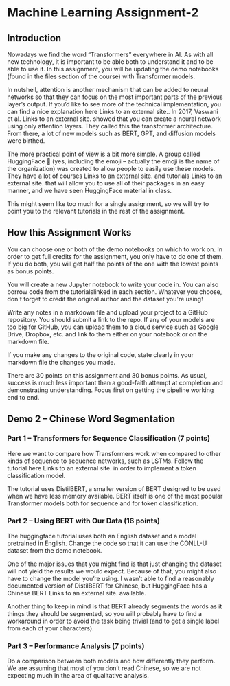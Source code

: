 # Machine Learning Assignment-2

## Introduction
Nowadays we find the word “Transformers” everywhere in AI. As with all new technology, it is important to be able both to understand it and to be able to use it. In this assignment, you will be updating the demo notebooks (found in the files section of the course) with Transformer models.

In nutshell, attention is another mechanism that can be added to neural networks so that they can focus on the most important parts of the previous layer’s output. If you’d like to see more of the technical implementation, you can find a nice explanation here Links to an external site.. In 2017, Vaswani et al. Links to an external site. showed that you can create a neural network using only attention layers. They called this the transformer architecture. From there, a lot of new models such as BERT, GPT, and diffusion models were birthed. 

The more practical point of view is a bit more simple. A group called HuggingFace 🤗 (yes, including the emoji – actually the emoji is the name of the organization) was created to allow people to easily use these models. They have a lot of courses Links to an external site. and tutorials Links to an external site. that will allow you to use all of their packages in an easy manner, and we have seen HuggingFace material in class.

This might seem like too much for a single assignment, so we will try to point you to the relevant tutorials in the rest of the assignment.

## How this Assignment Works
You can choose one or both of the demo notebooks on which to work on. In order to get full credits for the assignment, you only have to do one of them. If you do both, you will get half the points of the one with the lowest points as bonus points.

You will create a new Jupyter notebook to write your code in.  You can also borrow code from the tutorialslinked in each section. Whatever you choose, don't forget to credit the original author and the dataset you're using!

Write any notes in a markdown file and upload your project to a GitHub repository. You should submit a link to the repo. If any of your models are too big for GitHub, you can upload them to a cloud service such as Google Drive, Dropbox, etc. and link to them either on your notebook or on the markdown file.

If you make any changes to the original code, state clearly in your markdown file the changes you made. 

There are 30 points on this assignment and 30 bonus points.  As usual, success is much less important than a good-faith attempt at completion and demonstrating understanding.  Focus first on getting the pipeline working end to end.

## Demo 2 – Chinese Word Segmentation
 

### Part 1 – Transformers for Sequence Classification (7 points)
Here we want to compare how Transformers work when compared to other kinds of sequence to sequence networks, such as LSTMs. Follow the tutorial here Links to an external site. in order to implement a token classification model.

The tutorial uses DistilBERT, a smaller version of BERT designed to be used when we have less memory available. BERT itself is one of the most popular Transformer models both for sequence and for token classification.

 

### Part 2 – Using BERT with Our Data (16 points)
The huggingface tutorial uses both an English dataset and a model pretrained in English. Change the code so that it can use the CONLL-U dataset from the demo notebook.

One of the major issues that you might find is that just changing the dataset will not yield the results we would expect. Because of that, you might also have to change the model you’re using. I wasn’t able to find a reasonably documented version of DistilBERT for Chinese, but HuggingFace has a Chinese BERT Links to an external site. available.

Another thing to keep in mind is that BERT already segments the words as it things they should be segmented, so you will probably have to find a workaround in order to avoid the task being trivial (and to get a single label from each of your characters).

 

### Part 3 – Performance Analysis (7 points)
Do a comparison between both models and how differently they perform. We are assuming that most of you don’t read Chinese, so we are not expecting much in the area of qualitative analysis.

 
